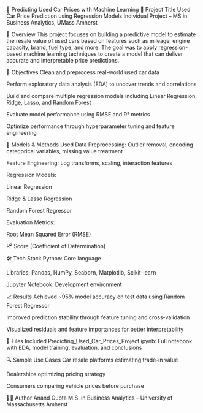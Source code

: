🚗 Predicting Used Car Prices with Machine Learning
🧠 Project Title
Used Car Price Prediction using Regression Models
Individual Project – MS in Business Analytics, UMass Amherst

📌 Overview
This project focuses on building a predictive model to estimate the resale value of used cars based on features such as mileage, engine capacity, brand, fuel type, and more. The goal was to apply regression-based machine learning techniques to create a model that can deliver accurate and interpretable price predictions.

🎯 Objectives
Clean and preprocess real-world used car data

Perform exploratory data analysis (EDA) to uncover trends and correlations

Build and compare multiple regression models including Linear Regression, Ridge, Lasso, and Random Forest

Evaluate model performance using RMSE and R² metrics

Optimize performance through hyperparameter tuning and feature engineering

🧪 Models & Methods Used
Data Preprocessing: Outlier removal, encoding categorical variables, missing value treatment

Feature Engineering: Log transforms, scaling, interaction features

Regression Models:

Linear Regression

Ridge & Lasso Regression

Random Forest Regressor

Evaluation Metrics:

Root Mean Squared Error (RMSE)

R² Score (Coefficient of Determination)

🛠 Tech Stack
Python: Core language

Libraries: Pandas, NumPy, Seaborn, Matplotlib, Scikit-learn

Jupyter Notebook: Development environment

📈 Results
Achieved ~95% model accuracy on test data using Random Forest Regressor

Improved prediction stability through feature tuning and cross-validation

Visualized residuals and feature importances for better interpretability

📁 Files Included
Predicting_Used_Car_Prices_Project.ipynb: Full notebook with EDA, model training, evaluation, and conclusions

🔍 Sample Use Cases
Car resale platforms estimating trade-in value

Dealerships optimizing pricing strategy

Consumers comparing vehicle prices before purchase

👨‍💻 Author
Anand Gupta
M.S. in Business Analytics – University of Massachusetts Amherst

